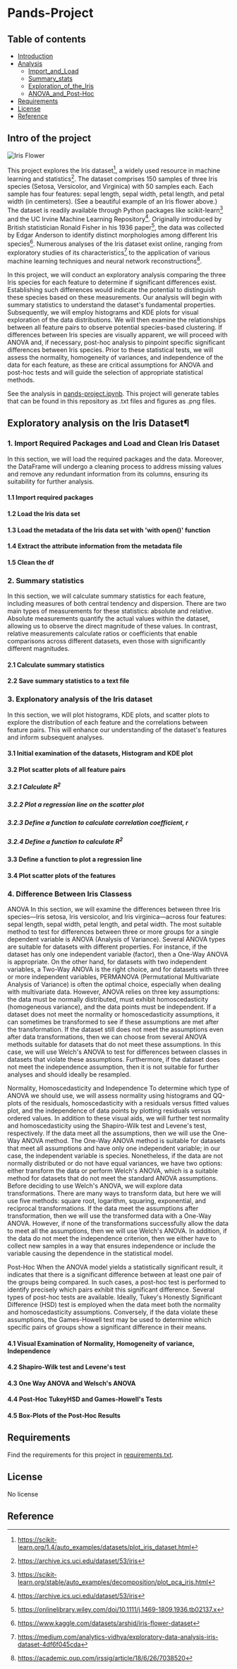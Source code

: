 # Pands-Project

## Table of contents
* [Introduction](#Intro-of-the-project)
* [Analysis](#Exploratory-analysis-on-the-Iris-Dataset)
    * [Import_and_Load](#1-import-required-packages-and-load-and-clean-iris-dataset)
    * [Summary_stats](#2-summary-statistics)
    * [Exploration_of_the_Iris](#3-explonatory-analysis-of-the-iris-dataset)
    * [ANOVA_and_Post-Hoc](#4-difference-between-iris-classess)
* [Requirements](#Requirements)
* [License](#License)
* [Reference](#Reference)

## Intro of the project
![Iris Flower](blue_iris_flower_with_.jpeg)  

This project explores the Iris dataset[^1], a widely used resource in machine learning and statistics[^2]. The dataset comprises 150 samples of three Iris species (Setosa, Versicolor, and Virginica) with 50 samples each. Each sample has four features: sepal length, sepal width, petal length, and petal width (in centimeters). (See a beautiful example of an Iris flower above.) The dataset is readily available through Python packages like scikit-learn[^3] and the UC Irvine Machine Learning Repository[^4]. Originally introduced by British statistician Ronald Fisher in his 1936 paper[^5], the data was collected by Edgar Anderson to identify distinct morphologies among different Iris species[^6]. Numerous analyses of the Iris dataset exist online, ranging from exploratory studies of its characteristics[^7] to the application of various machine learning techniques and neural network reconstructions[^8].

In this project, we will conduct an exploratory analysis comparing the three Iris species for each feature to determine if significant differences exist. Establishing such differences would indicate the potential to distinguish these species based on these measurements. Our analysis will begin with summary statistics to understand the dataset's fundamental properties. Subsequently, we will employ histograms and KDE plots for visual exploration of the data distributions. We will then examine the relationships between all feature pairs to observe potential species-based clustering. If differences between Iris species are visually apparent, we will proceed with ANOVA and, if necessary, post-hoc analysis to pinpoint specific significant differences between Iris species. Prior to these statistical tests, we will assess the normality, homogeneity of variances, and independence of the data for each feature, as these are critical assumptions for ANOVA and post-hoc tests and will guide the selection of appropriate statistical methods.

See the analysis in [pands-project.ipynb](pands-project.ipynb). This project will generate tables that can be found in this repository as .txt files and figures as .png files.

## Exploratory analysis on the Iris Dataset¶
### 1. Import Required Packages and Load and Clean Iris Dataset
In this section, we will load the required packages and the data. Moreover, the DataFrame will undergo a cleaning process to address missing values and remove any redundant information from its columns, ensuring its suitability for further analysis.

#### 1.1 Import required packages
#### 1.2 Load the Iris data set
#### 1.3 Load the metadata of the Iris data set with 'with open()' function
#### 1.4 Extract the attribute information from the metadata file
#### 1.5 Clean the df
### 2. Summary statistics
In this section, we will calculate summary statistics for each feature, including measures of both central tendency and dispersion. There are two main types of measurements for these statistics: absolute and relative. Absolute measurements quantify the actual values within the dataset, allowing us to observe the direct magnitude of these values. In contrast, relative measurements calculate ratios or coefficients that enable comparisons across different datasets, even those with significantly different magnitudes. 

#### 2.1 Calculate summary statistics
#### 2.2 Save summary statistics to a text file
### 3. Explonatory analysis of the Iris dataset
In this section, we will plot histograms, KDE plots, and scatter plots to explore the distribution of each feature and the correlations between feature pairs. This will enhance our understanding of the dataset's features and inform subsequent analyses.

#### 3.1 Initial examination of the datasets, Histogram and KDE plot
#### 3.2 Plot scatter plots of all feature pairs
##### 3.2.1 Calculate $R^{2}$
##### 3.2.2 Plot a regression line on the scatter plot
##### 3.2.3 Define a function to calculate correlation coefficient, r
##### 3.2.4 Define a function to calculate $R^{2}$
#### 3.3 Define a function to plot a regression line
#### 3.4 Plot scatter plots of the features
### 4. Difference Between Iris Classess
ANOVA
In this section, we will examine the differences between three Iris species—Iris setosa, Iris versicolor, and Iris virginica—across four features: sepal length, sepal width, petal length, and petal width. The most suitable method to test for differences between three or more groups for a single dependent variable is ANOVA (Analysis of Variance). Several ANOVA types are suitable for datasets with different properties. For instance, if the dataset has only one independent variable (factor), then a One-Way ANOVA is appropriate. On the other hand, for datasets with two independent variables, a Two-Way ANOVA is the right choice, and for datasets with three or more independent variables, PERMANOVA (Permutational Multivariate Analysis of Variance) is often the optimal choice, especially when dealing with multivariate data. However, ANOVA relies on three key assumptions: the data must be normally distributed, must exhibit homoscedasticity (homogeneous variance), and the data points must be independent. If a dataset does not meet the normality or homoscedasticity assumptions, it can sometimes be transformed to see if these assumptions are met after the transformation. If the dataset still does not meet the assumptions even after data transformations, then we can choose from several ANOVA methods suitable for datasets that do not meet these assumptions. In this case, we will use Welch's ANOVA to test for differences between classes in datasets that violate these assumptions. Furthermore, if the dataset does not meet the independence assumption, then it is not suitable for further analyses and should ideally be resampled.

Normality, Homoscedasticity and Independence
To determine which type of ANOVA we should use, we will assess normality using histograms and QQ-plots of the residuals, homoscedasticity with a residuals versus fitted values plot, and the independence of data points by plotting residuals versus ordered values. In addition to these visual aids, we will further test normality and homoscedasticity using the Shapiro-Wilk test and Levene's test, respectively. If the data meet all the assumptions, then we will use the One-Way ANOVA method. The One-Way ANOVA method is suitable for datasets that meet all assumptions and have only one independent variable; in our case, the independent variable is species. Nonetheless, if the data are not normally distributed or do not have equal variances, we have two options: either transform the data or perform Welch's ANOVA, which is a suitable method for datasets that do not meet the standard ANOVA assumptions. Before deciding to use Welch's ANOVA, we will explore data transformations. There are many ways to transform data, but here we will use five methods: square root, logarithm, squaring, exponential, and reciprocal transformations. If the data meet the assumptions after transformation, then we will use the transformed data with a One-Way ANOVA. However, if none of the transformations successfully allow the data to meet all the assumptions, then we will use Welch's ANOVA. In addition, if the data do not meet the independence criterion, then we either have to collect new samples in a way that ensures independence or include the variable causing the dependence in the statistical model.

Post-Hoc
When the ANOVA model yields a statistically significant result, it indicates that there is a significant difference between at least one pair of the groups being compared. In such cases, a post-hoc test is performed to identify precisely which pairs exhibit this significant difference. Several types of post-hoc tests are available. Ideally, Tukey's Honestly Significant Difference (HSD) test is employed when the data meet both the normality and homoscedasticity assumptions. Conversely, if the data violate these assumptions, the Games-Howell test may be used to determine which specific pairs of groups show a significant difference in their means.

#### 4.1 Visual Examination of Normality, Homogeneity of variance, Independence
#### 4.2 Shapiro-Wilk test and Levene's test
#### 4.3 One Way ANOVA and Welsch's ANOVA
#### 4.4 Post-Hoc TukeyHSD and Games-Howell's Tests
#### 4.5 Box-Plots of the Post-Hoc Results

## Requirements
Find the requirements for this project in [requirements.txt](requirements.txt).


## License
No license

## Reference
[^1]: https://scikit-learn.org/1.4/auto_examples/datasets/plot_iris_dataset.html
[^2]: https://archive.ics.uci.edu/dataset/53/iris
[^3]: https://scikit-learn.org/stable/auto_examples/decomposition/plot_pca_iris.html
[^4]: https://archive.ics.uci.edu/dataset/53/iris
[^5]: https://onlinelibrary.wiley.com/doi/10.1111/j.1469-1809.1936.tb02137.x
[^6]: https://www.kaggle.com/datasets/arshid/iris-flower-dataset
[^7]: https://medium.com/analytics-vidhya/exploratory-data-analysis-iris-dataset-4df6f045cda
[^8]: https://academic.oup.com/jrssig/article/18/6/26/7038520